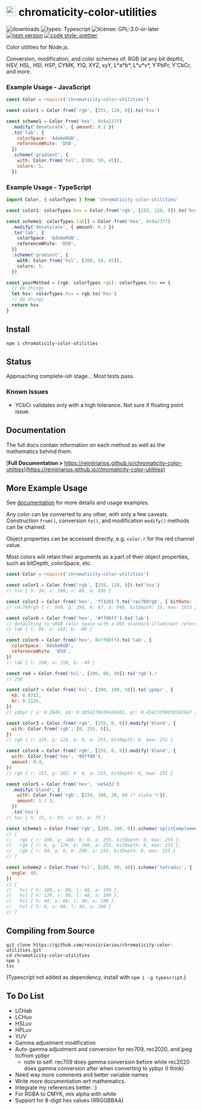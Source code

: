 # <img src="https://reiniiriarios.github.io/chromaticity-color-utilities/assets/images/chromaticity-icon-01.png" width="26" height="26"> chromaticity-color-utilities

![downloads](https://img.shields.io/npm/dt/chromaticity-color-utilities)
![types: Typescript](https://img.shields.io/badge/types-Typescript-blue)
![license: GPL-3.0-or-later](https://img.shields.io/badge/license-GPL--3.0--or--later-blueviolet)
[![npm version](https://img.shields.io/npm/v/chromaticity-color-utilities)](https://www.npmjs.com/package/chromaticity-color-utilities)
[![code style: prettier](https://img.shields.io/badge/code%20style-prettier-ff69b4)](https://github.com/prettier/prettier#readme)

Color utilities for Node.js.

Conversion, modification, and color schemes of: RGB (at any bit depth), HSV, HSL, HSI, HSP, CYMK, YIQ, XYZ, xyY, L\*a\*b\*, L\*u\*v\*, Y'PbPr, Y'CbCr, and more.

### Example Usage - JavaScript

```js
const Color = require('chromaticity-color-utilities')

const color1 = Color.from('rgb', [255, 128, 0]).to('hsv')

const scheme1 = Color.from('hex', 0x9a237f)
  .modify('desaturate', { amount: 0.2 })
  .to('lab', {
    colorSpace: 'AdobeRGB',
    referenceWhite: 'D50',
  })
  .scheme('gradient', {
    with: Color.from('hsl', [300, 50, 45]),
    colors: 5,
  })
```

### Example Usage - TypeScript

```ts
import Color, { colorTypes } from 'chromaticity-color-utilities'

const color1: colorTypes.hsv = Color.from('rgb', [255, 128, 0]).to('hsv')

const scheme1: colorTypes.lab[] = Color.from('hex', 0x9a237f)
  .modify('desaturate', { amount: 0.2 })
  .to('lab', {
    colorSpace: 'AdobeRGB',
    referenceWhite: 'D50',
  })
  .scheme('gradient', {
    with: Color.from('hsl', [300, 50, 45]),
    colors: 5,
  })

const yourMethod = (rgb: colorTypes.rgb): colorTypes.hsv => {
  // do things
  let hsv: colorTypes.hsv = rgb.to('hsv')
  // do things
  return hsv
}
```

## Install

`npm i chromaticity-color-utilities`

## Status

Approaching complete-ish stage... Most tests pass.

### Known Issues

- YCbCr validates only with a high tolerance. Not sure if floating point issue.

## Documentation

The full docs contain information on each method as well as the mathematics behind them.

[**Full Documentation >** https://reiniiriarios.github.io/chromaticity-color-utilities](https://reiniiriarios.github.io/chromaticity-color-utilities)

## More Example Usage

See [documentation](https://reiniiriarios.github.io/chromaticity-color-utilities) for more details and usage examples.

Any color can be converted to any other, with only a few caveats. Construction `from()`, conversion `to()`, and modification `modify()` methods can be chained.

Object properties can be accessed directly, e.g. `color.r` for the red channel value.

Most colors will retain their arguments as a part of their object properties, such as bitDepth, colorSpace, etc.

```js
const Color = require('chromaticity-color-utilities')

const color1 = Color.from('rgb', [255, 128, 0]).to('hsv')
// hsv { h: 34, s: 100, v: 88, a: 100 }

const color2 = Color.from('hex', 'ff3201').to('rec709rgb', { bitRate: 10 })
// rec709rgb { r: 940, g: 298, b: 67, a: 940, bitDepth: 10, max: 1023 }

const color6 = Color.from('hex', '#ff00ff').to('lab')
// defaulting to sRGB color space with a D65 standard illuminant reference white
// lab { l: 95, a: 142, b: -88 }

const color6 = Color.from('hex', 0xff00ff).to('lab', {
  colorSpace: 'AdobeRGB',
  referenceWhite: 'D50',
})
// lab { l: 100, a: 150, b: -49 }

const red = Color.from('hsl', [280, 80, 90]).to('rgb').r
// 250

const color7 = Color.from('hsl', [300, 100, 50]).to('ypbpr', {
  kb: 0.0722,
  kr: 0.2126,
})
// ypbpr { y: 0.2848, pb: 0.3854278939426601, pr: 0.45415290830581667 }

const color3 = Color.from('rgb', [255, 0, 0]).modify('blend', {
  with: Color.from('rgb', [0, 255, 0]),
})
// rgb { r: 128, g: 128, b: 0, a: 255, bitDepth: 8, max: 255 }

const color4 = Color.from('rgb', [255, 0, 0]).modify('blend', {
  with: Color.from('hex', '00ff00'),
  amount: 0.4,
})
// rgb { r: 153, g: 102, b: 0, a: 255, bitDepth: 8, max: 255 }

const color5 = Color.from('hex', 'ee5432')
  .modify('blend', {
    with: Color.from('rgb', [234, 100, 20, 64 /* alpha */]),
    amount: 1 / 3,
  })
  .to('hsv')
// hsv { h: 15, s: 83, v: 93, a: 75 }

const scheme1 = Color.from('rgb', [200, 180, 0]).scheme('splitComplement')
// [
//   rgb { r: 200, g: 180, b: 0, a: 255, bitDepth: 8, max: 255 },
//   rgb { r: 0, g: 120, b: 200, a: 255, bitDepth: 8, max: 255 },
//   rgb { r: 80, g: 0, b: 200, a: 255, bitDepth: 8, max: 255 }
// ]

const scheme2 = Color.from('hsl', [180, 80, 48]).scheme('tetradic', {
  angle: 40,
})
// [
//   hsl { h: 180, s: 80, l: 48, a: 100 },
//   hsl { h: 220, s: 80, l: 48, a: 100 },
//   hsl { h: 40, s: 80, l: 48, a: 100 },
//   hsl { h: 0, s: 80, l: 48, a: 100 }
// ]
```

## Compiling from Source

```
git clone https://github.com/reiniiriarios/chromaticity-color-utilities.git
cd chromaticity-color-utilities
npm i
tsc
```

(Typescript not added as dependency, install with `npm i -g typescript`.)

## To Do List

- LCHab
- LCHuv
- HSLuv
- HPLuv
- YUV
- Gamma adjustment modification
- Auto-gamma adjustment and conversion for rec709, rec2020, and jpeg to/from ypbpr
  - note to self: rec709 does gamma conversion before while rec2020 does gamma conversion after when converting to ypbpr (I think)
- Need way more comments and better variable names
- Write more documentation wrt mathematics.
- Integrate my references better. :)
- For RGBA to CMYK, mix alpha with white
- Support for 8-digit hex values (RRGGBBAA)
